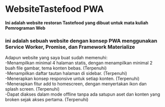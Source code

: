 # WebsiteTastefood PWA
**Ini adalah website restoran Tastefood yang dibuat untuk mata kuliah Pemrograman Web**  

### ini adalah sebuah website dengan konsep PWA menggunakan Service Worker, Promise, dan Framework Materialize  
Adapun website yang saya buat sudah memenuhi:  
-Menampilkan minimal 4 halaman statis, dengan menampilkan minimal 2 buah file gambar, tema konten bebas. (Terpenuhi)  
-Menampilkan daftar tautan halaman di sidebar. (Terpenuhi)  
-Menerapkan konsep responsive untuk setiap konten. (Terpenuhi)  
-Menerapkan fitur add to homescreen, dengan menyertakan ikon dan splash screen. (Terpenuhi)  
-Dapat diakses dalam mode offline tanpa ada satupun aset dan konten yang broken sejak akses pertama. (Terpenuhi) 
  
